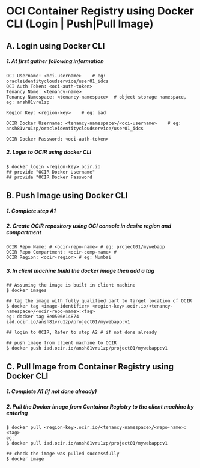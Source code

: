 # OCI Container Registry using Docker CLI (Login | Push|Pull Image)



## A. Login using Docker CLI
##### 1. At first gather following information

```
OCI Username: <oci-username>	# eg: oracleidentitycloudservice/user01_idcs
OCI Auth Token: <oci-auth-token>	
Tenancy Name: <tenancy-name>	
Tenancy Namespace: <tenancy-namespace>	# object storage namespace, eg: ansh81vru1zp

Region Key: <region-key>	# eg: iad

OCIR Docker Username: <tenancy-namespace>/<oci-username>	# eg: ansh81vru1zp/oracleidentitycloudservice/user01_idcs

OCIR Docker Password: <oci-auth-token>

```

##### 2. Login to OCIR using docker CLI

```
$ docker login <region-key>.ocir.io
## provide "OCIR Docker Username"
## provide "OCIR Docker Password

```



## B. Push Image using Docker CLI

##### 1. Complete step A1
##### 2. Create OCIR repository using OCI console in desire region and compartment

```
OCIR Repo Name: # <ocir-repo-name> # eg: project01/mywebapp
OCIR Repo Compartment: <ocir-comp-name>	#
OCIR Region: <ocir-region> # eg: Mumbai
```
##### 3. In client machine build the docker image then add a tag

```
## Assuming the image is built in client machine
$ docker images

## tag the image with fully qualified part to target location of OCIR
$ docker tag <image-identifier> <region-key>.ocir.io/<tenancy-namespace>/<ocir-repo-name>:<tag>
eg: docker tag 8e0506e14874 iad.ocir.io/ansh81vru1zp/project01/mywebapp:v1

## login to OCIR, Refer to step A2 # if not done already

## push image from client machine to OCIR
$ docker push iad.ocir.io/ansh81vru1zp/project01/mywebapp:v1
```



## C. Pull Image from Container Registry using Docker CLI
##### 1. Complete A1 (if not done already)
##### 2. Pull the Docker image from Container Registry to the client machine by entering

```
$ docker pull <region-key>.ocir.io/<tenancy-namespace>/<repo-name>:<tag>
eg:
$ docker pull iad.ocir.io/ansh81vru1zp/project01/mywebapp:v1

## check the image was pulled successfully
$ docker image
```
